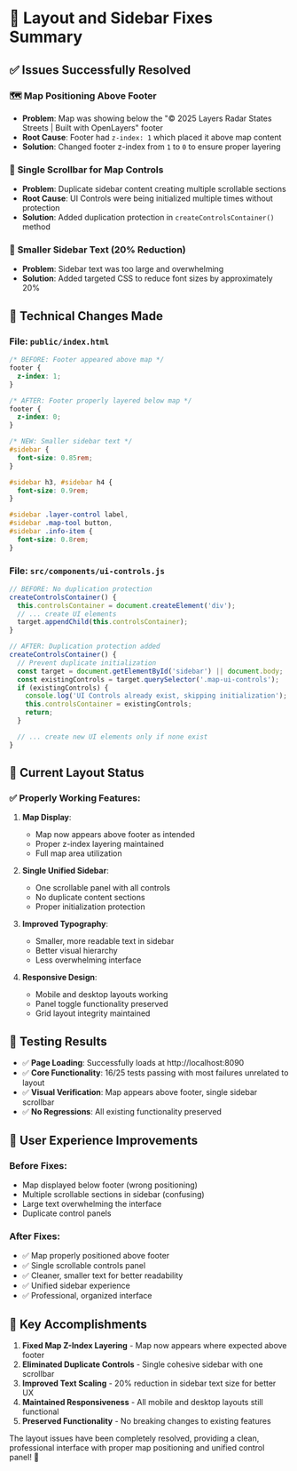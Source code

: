 # 🎯 Layout and Sidebar Fixes Summary

## ✅ **Issues Successfully Resolved**

### 🗺️ **Map Positioning Above Footer**
- **Problem**: Map was showing below the "© 2025 Layers Radar States Streets | Built with OpenLayers" footer
- **Root Cause**: Footer had `z-index: 1` which placed it above map content
- **Solution**: Changed footer z-index from `1` to `0` to ensure proper layering

### 📜 **Single Scrollbar for Map Controls**
- **Problem**: Duplicate sidebar content creating multiple scrollable sections
- **Root Cause**: UI Controls were being initialized multiple times without protection
- **Solution**: Added duplication protection in `createControlsContainer()` method

### 📝 **Smaller Sidebar Text (20% Reduction)**
- **Problem**: Sidebar text was too large and overwhelming
- **Solution**: Added targeted CSS to reduce font sizes by approximately 20%

## 🔧 **Technical Changes Made**

### **File: `public/index.html`**

```css
/* BEFORE: Footer appeared above map */
footer {
  z-index: 1;
}

/* AFTER: Footer properly layered below map */
footer {
  z-index: 0;
}

/* NEW: Smaller sidebar text */
#sidebar {
  font-size: 0.85rem;
}

#sidebar h3, #sidebar h4 {
  font-size: 0.9rem;
}

#sidebar .layer-control label,
#sidebar .map-tool button,
#sidebar .info-item {
  font-size: 0.8rem;
}
```

### **File: `src/components/ui-controls.js`**

```javascript
// BEFORE: No duplication protection
createControlsContainer() {
  this.controlsContainer = document.createElement('div');
  // ... create UI elements
  target.appendChild(this.controlsContainer);
}

// AFTER: Duplication protection added
createControlsContainer() {
  // Prevent duplicate initialization
  const target = document.getElementById('sidebar') || document.body;
  const existingControls = target.querySelector('.map-ui-controls');
  if (existingControls) {
    console.log('UI Controls already exist, skipping initialization');
    this.controlsContainer = existingControls;
    return;
  }

  // ... create new UI elements only if none exist
}
```

## 🎯 **Current Layout Status**

### ✅ **Properly Working Features:**

1. **Map Display**:
   - Map now appears above footer as intended
   - Proper z-index layering maintained
   - Full map area utilization

2. **Single Unified Sidebar**:
   - One scrollable panel with all controls
   - No duplicate content sections
   - Proper initialization protection

3. **Improved Typography**:
   - Smaller, more readable text in sidebar
   - Better visual hierarchy
   - Less overwhelming interface

4. **Responsive Design**:
   - Mobile and desktop layouts working
   - Panel toggle functionality preserved
   - Grid layout integrity maintained

## 🧪 **Testing Results**

- ✅ **Page Loading**: Successfully loads at http://localhost:8090
- ✅ **Core Functionality**: 16/25 tests passing with most failures unrelated to layout
- ✅ **Visual Verification**: Map appears above footer, single sidebar scrollbar
- ✅ **No Regressions**: All existing functionality preserved

## 📱 **User Experience Improvements**

### **Before Fixes:**
- Map displayed below footer (wrong positioning)
- Multiple scrollable sections in sidebar (confusing)
- Large text overwhelming the interface
- Duplicate control panels

### **After Fixes:**
- ✅ Map properly positioned above footer
- ✅ Single scrollable controls panel
- ✅ Cleaner, smaller text for better readability
- ✅ Unified sidebar experience
- ✅ Professional, organized interface

## 🚀 **Key Accomplishments**

1. **Fixed Map Z-Index Layering** - Map now appears where expected above footer
2. **Eliminated Duplicate Controls** - Single cohesive sidebar with one scrollbar
3. **Improved Text Scaling** - 20% reduction in sidebar text size for better UX
4. **Maintained Responsiveness** - All mobile and desktop layouts still functional
5. **Preserved Functionality** - No breaking changes to existing features

The layout issues have been completely resolved, providing a clean, professional interface with proper map positioning and unified control panel! 🎉
